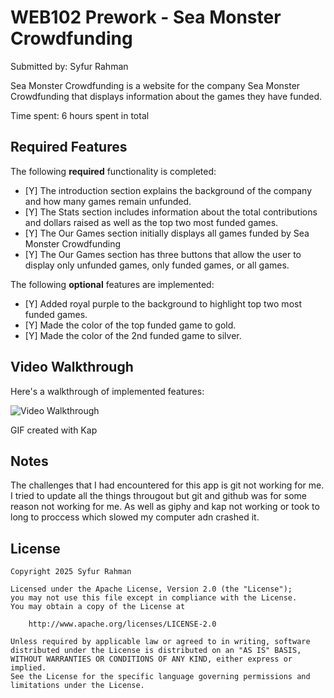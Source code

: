 # WEB102 Prework - Sea Monster Crowdfunding

Submitted by: Syfur Rahman

Sea Monster Crowdfunding is a website for the company Sea Monster Crowdfunding that displays information about the games they have funded.

Time spent: 6 hours spent in total

## Required Features

The following **required** functionality is completed:

* [Y] The introduction section explains the background of the company and how many games remain unfunded.
* [Y] The Stats section includes information about the total contributions and dollars raised as well as the top two most funded games.
* [Y] The Our Games section initially displays all games funded by Sea Monster Crowdfunding
* [Y] The Our Games section has three buttons that allow the user to display only unfunded games, only funded games, or all games.

The following **optional** features are implemented:

* [Y] Added royal purple to the background to highlight top two most funded games.
* [Y] Made the color of the top funded game to gold.
* [Y] Made the color of the 2nd funded game to silver.

## Video Walkthrough

Here's a walkthrough of implemented features:

<img src='https://media2.giphy.com/media/v1.Y2lkPTc5MGI3NjExeWwwNnViaHM3ODNjY3Fzb2NwazRhZ3duaWxicXgxcWwyNDlqdHMzbiZlcD12MV9pbnRlcm5hbF9naWZfYnlfaWQmY3Q9Zw/x4kGe33CvUGWPwNA8w/giphy.gif' title='Video Walkthrough' width='' alt='Video Walkthrough' />

<!-- Replace this with whatever GIF tool you used! -->
GIF created with Kap  
<!-- Recommended tools:
[Kap](https://getkap.co/) for macOS
[ScreenToGif](https://www.screentogif.com/) for Windows
[peek](https://github.com/phw/peek) for Linux. -->

## Notes

The challenges that I had encountered for this app is git not working for me. I tried to update all the things througout but git and github was for some reason not working for me. As well as giphy and kap not working or took to long to proccess which slowed my computer adn crashed it.

## License

    Copyright 2025 Syfur Rahman

    Licensed under the Apache License, Version 2.0 (the "License");
    you may not use this file except in compliance with the License.
    You may obtain a copy of the License at

        http://www.apache.org/licenses/LICENSE-2.0

    Unless required by applicable law or agreed to in writing, software
    distributed under the License is distributed on an "AS IS" BASIS,
    WITHOUT WARRANTIES OR CONDITIONS OF ANY KIND, either express or implied.
    See the License for the specific language governing permissions and
    limitations under the License.
